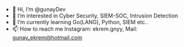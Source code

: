 - 👋 Hi, I’m @gunayDev
- 👀 I’m interested in Cyber Security, SIEM-SOC, Intrusion Detection
- 🌱 I’m currently learning Go(LANG), Python, SIEM etc..
- 📫 How to reach me Instagram: ekrem.gnyy, Mail: gunay_ekrem@hotmail.com

<!---
gunayDev/gunayDev is a ✨ special ✨ repository because its `README.md` (this file) appears on your GitHub profile.
You can click the Preview link to take a look at your changes.
--->
